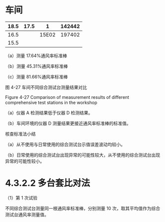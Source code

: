 # 车间

|18.5|17.5|1|142442|
|---|---|---|---|
|16.5| |15E02|197402|
|15.5| | | |

（a）测量 17.64%通风率标准棒

（b）测量 45.31%通风率标准棒

（c）测量 81.66%通风率标准棒

图 4-27 车间不同综合测试台测量结果对比

Figure 4-27 Comparison of measurement results of different comprehensive test stations in the workshop

（a）仪器 A 检测结果低于仪器 D 检测结果。

（b）车间环境的仪器 D 测量结果更接近通风率标准棒的标准值。

核查标准法小结

（a）从不使用与日常使用的综合测试台示值误差波动均较小。

（b）日常使用的综合测试台出现异常的可能性较大，从不使用的综合测试台出现异常的可能性较小。

# 4.3.2.2 多台套比对法

（1）第 1 次试验

不同综合测试台测量同一根通风率标准棒，分别测量 10 次，取其平均值作为综合测试台通风率测量值。